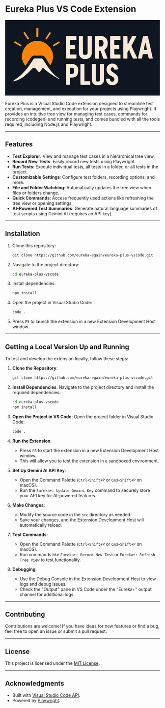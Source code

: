 # Eureka Plus VS Code Extension

![logo](https://raw.githubusercontent.com/eureka-egain/eureka-plus-vscode/main/assets/logo/logo_text_banner.png "logo")

Eureka Plus is a Visual Studio Code extension designed to streamline test creation, management, and execution for your projects using Playwright. It provides an intuitive tree view for managing test cases, commands for recording (codegen) and running tests, and comes bundled with all the tools required, including Node.js and Playwright.

---

## Features

- **Test Explorer**: View and manage test cases in a hierarchical tree view.
- **Record New Tests**: Easily record new tests using Playwright.
- **Run Tests**: Execute individual tests, all tests in a folder, or all tests in the project.
- **Customizable Settings**: Configure test folders, recording options, and more.
- **File and Folder Watching**: Automatically updates the tree view when files or folders change.
- **Quick Commands**: Access frequently used actions like refreshing the tree view or opening settings.
- **AI-Powered Test Summaries**: Generate natural language summaries of test scripts using Gemini AI (requires an API key).

---

## Installation

1. Clone this repository:

   ```bash
   git clone https://github.com/eureka-egain/eureka-plus-vscode.git
   ```

2. Navigate to the project directory:

   ```bash
   cd eureka-plus-vscode
   ```

3. Install dependencies:

   ```bash
   npm install
   ```

4. Open the project in Visual Studio Code:

   ```bash
   code .
   ```

5. Press `F5` to launch the extension in a new Extension Development Host window.

---

## Getting a Local Version Up and Running

To test and develop the extension locally, follow these steps:

1. **Clone the Repository**:

   ```bash
   git clone https://github.com/eureka-egain/eureka-plus-vscode.git
   ```

2. **Install Dependencies**:
   Navigate to the project directory and install the required dependencies:

   ```bash
   cd eureka-plus-vscode
   npm install
   ```

3. **Open the Project in VS Code**:
   Open the project folder in Visual Studio Code:

   ```bash
   code .
   ```

4. **Run the Extension**:

   - Press `F5` to start the extension in a new Extension Development Host window.
   - This will allow you to test the extension in a sandboxed environment.

5. **Set Up Gemini AI API Key**:

   - Open the Command Palette (`Ctrl+Shift+P` or `Cmd+Shift+P` on macOS).
   - Run the `Eureka+: Update Gemini Key` command to securely store your API key for AI-powered features.

6. **Make Changes**:

   - Modify the source code in the `src` directory as needed.
   - Save your changes, and the Extension Development Host will automatically reload.

7. **Test Commands**:

   - Open the Command Palette (`Ctrl+Shift+P` or `Cmd+Shift+P` on macOS).
   - Run commands like `Eureka+: Record New Test` or `Eureka+: Refresh Tree View` to test functionality.

8. **Debugging**:
   - Use the Debug Console in the Extension Development Host to view logs and debug issues.
   - Check the "Output" pane in VS Code under the "Eureka+" output channel for additional logs.

---

## Contributing

Contributions are welcome! If you have ideas for new features or find a bug, feel free to open an issue or submit a pull request.

---

## License

This project is licensed under the [MIT License](LICENSE).

---

## Acknowledgments

- Built with [Visual Studio Code API](https://code.visualstudio.com/api).
- Powered by [Playwright](https://playwright.dev/).
